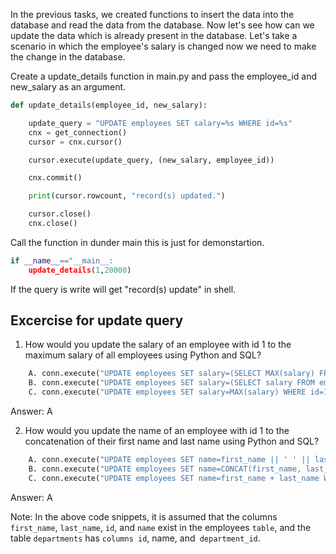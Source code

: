 
In the previous tasks, we created functions to insert the data into the database and read the data from the database. Now let's see how can we update the data which is already present in the database. Let's take a scenario in which the employee's salary is changed now we need to make the change in the database.

Create a update_details function in main.py and pass the employee_id and new_salary as an argument.

```python
def update_details(employee_id, new_salary):

    update_query = "UPDATE employees SET salary=%s WHERE id=%s"
    cnx = get_connection()
    cursor = cnx.cursor()

    cursor.execute(update_query, (new_salary, employee_id))

    cnx.commit()

    print(cursor.rowcount, "record(s) updated.")

    cursor.close()
    cnx.close()
```

Call the function in dunder main this is just for demonstartion.
```python
if __name__=="__main__:
    update_details(1,20000)
```

If the query is write will get "record(s) update" in shell.

## Excercise for update query

<THBREAK>

1. How would you update the salary of an employee with id 1 to the maximum salary of all employees using Python and SQL?
```python
    A. conn.execute("UPDATE employees SET salary=(SELECT MAX(salary) FROM employees) WHERE id=1")
    B. conn.execute("UPDATE employees SET salary=(SELECT salary FROM employees WHERE id=1)")
    C. conn.execute("UPDATE employees SET salary=MAX(salary) WHERE id=1")
```

Answer: A

2. How would you update the name of an employee with id 1 to the concatenation of their first name and last name using Python and SQL?
```python
    A. conn.execute("UPDATE employees SET name=first_name || ' ' || last_name WHERE id=1")
    B. conn.execute("UPDATE employees SET name=CONCAT(first_name, last_name) WHERE id=1")
    C. conn.execute("UPDATE employees SET name=first_name + last_name WHERE id=1")
```


Answer: A

Note: In the above code snippets, it is assumed that the columns `first_name`, `last_name`, `id`, and `name` exist in the employees `table`, and the table `departments` has `columns id`, name, and` department_id`.